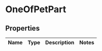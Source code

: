 # OneOfPetPart

## Properties
Name | Type | Description | Notes
------------ | ------------- | ------------- | -------------
